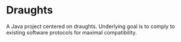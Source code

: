 # Draughts
A Java project centered on draughts. Underlying goal is to comply to existing software protocols for maximal compatibility. 
